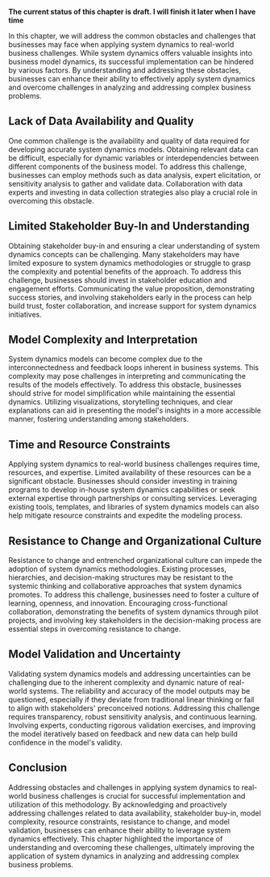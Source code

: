 **The current status of this chapter is draft. I will finish it later when I have time**

In this chapter, we will address the common obstacles and challenges that businesses may face when applying system dynamics to real-world business challenges. While system dynamics offers valuable insights into business model dynamics, its successful implementation can be hindered by various factors. By understanding and addressing these obstacles, businesses can enhance their ability to effectively apply system dynamics and overcome challenges in analyzing and addressing complex business problems.

Lack of Data Availability and Quality
-------------------------------------

One common challenge is the availability and quality of data required for developing accurate system dynamics models. Obtaining relevant data can be difficult, especially for dynamic variables or interdependencies between different components of the business model. To address this challenge, businesses can employ methods such as data analysis, expert elicitation, or sensitivity analysis to gather and validate data. Collaboration with data experts and investing in data collection strategies also play a crucial role in overcoming this obstacle.

Limited Stakeholder Buy-In and Understanding
--------------------------------------------

Obtaining stakeholder buy-in and ensuring a clear understanding of system dynamics concepts can be challenging. Many stakeholders may have limited exposure to system dynamics methodologies or struggle to grasp the complexity and potential benefits of the approach. To address this challenge, businesses should invest in stakeholder education and engagement efforts. Communicating the value proposition, demonstrating success stories, and involving stakeholders early in the process can help build trust, foster collaboration, and increase support for system dynamics initiatives.

Model Complexity and Interpretation
-----------------------------------

System dynamics models can become complex due to the interconnectedness and feedback loops inherent in business systems. This complexity may pose challenges in interpreting and communicating the results of the models effectively. To address this obstacle, businesses should strive for model simplification while maintaining the essential dynamics. Utilizing visualizations, storytelling techniques, and clear explanations can aid in presenting the model's insights in a more accessible manner, fostering understanding among stakeholders.

Time and Resource Constraints
-----------------------------

Applying system dynamics to real-world business challenges requires time, resources, and expertise. Limited availability of these resources can be a significant obstacle. Businesses should consider investing in training programs to develop in-house system dynamics capabilities or seek external expertise through partnerships or consulting services. Leveraging existing tools, templates, and libraries of system dynamics models can also help mitigate resource constraints and expedite the modeling process.

Resistance to Change and Organizational Culture
-----------------------------------------------

Resistance to change and entrenched organizational culture can impede the adoption of system dynamics methodologies. Existing processes, hierarchies, and decision-making structures may be resistant to the systemic thinking and collaborative approaches that system dynamics promotes. To address this challenge, businesses need to foster a culture of learning, openness, and innovation. Encouraging cross-functional collaboration, demonstrating the benefits of system dynamics through pilot projects, and involving key stakeholders in the decision-making process are essential steps in overcoming resistance to change.

Model Validation and Uncertainty
--------------------------------

Validating system dynamics models and addressing uncertainties can be challenging due to the inherent complexity and dynamic nature of real-world systems. The reliability and accuracy of the model outputs may be questioned, especially if they deviate from traditional linear thinking or fail to align with stakeholders' preconceived notions. Addressing this challenge requires transparency, robust sensitivity analysis, and continuous learning. Involving experts, conducting rigorous validation exercises, and improving the model iteratively based on feedback and new data can help build confidence in the model's validity.

Conclusion
----------

Addressing obstacles and challenges in applying system dynamics to real-world business challenges is crucial for successful implementation and utilization of this methodology. By acknowledging and proactively addressing challenges related to data availability, stakeholder buy-in, model complexity, resource constraints, resistance to change, and model validation, businesses can enhance their ability to leverage system dynamics effectively. This chapter highlighted the importance of understanding and overcoming these challenges, ultimately improving the application of system dynamics in analyzing and addressing complex business problems.
